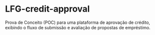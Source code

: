# LFG-credit-approval
Prova de Conceito (POC) para uma plataforma de aprovação de crédito, exibindo o fluxo de submissão e avaliação de propostas de empréstimo.
